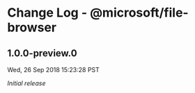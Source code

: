 # Change Log - @microsoft/file-browser

## 1.0.0-preview.0
Wed, 26 Sep 2018 15:23:28 PST

*Initial release*
